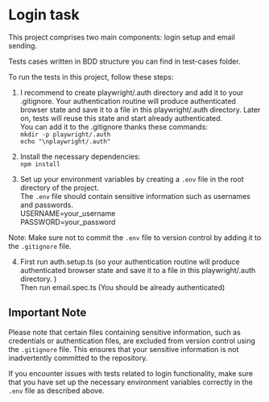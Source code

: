 # Login task

This project comprises two main components: login setup and email sending.

Tests cases written in BDD structure you can find in test-cases folder.

To run the tests in this project, follow these steps:

1. I recommend to create playwright/.auth directory and add it to your .gitignore. Your authentication routine will produce authenticated browser state and save it to a file in this playwright/.auth directory. Later on, tests will reuse this state and start already authenticated.  
   You can add it to the .gitignore thanks these commands:  
   `mkdir -p playwright/.auth`  
   `echo "\nplaywright/.auth"`

2. Install the necessary dependencies:  
   `npm install`
3. Set up your environment variables by creating a `.env` file in the root directory of the project.  
    The `.env` file should contain sensitive information such as usernames and passwords.  
   USERNAME=your_username  
   PASSWORD=your_password

Note: Make sure not to commit the `.env` file to version control by adding it to the `.gitignore` file.

4. First run auth.setup.ts (so your authentication routine will produce authenticated browser state and save it to a file in this playwright/.auth directory. )  
   Then run email.spec.ts (You should be already authenticated)

## Important Note

Please note that certain files containing sensitive information, such as credentials or authentication files, are excluded from version control using the `.gitignore` file. This ensures that your sensitive information is not inadvertently committed to the repository.

If you encounter issues with tests related to login functionality, make sure that you have set up the necessary environment variables correctly in the `.env` file as described above.
